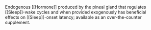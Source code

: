 Endogenous [[Hormone]] produced by the pineal gland that regulates [[Sleep]]-wake cycles and when provided exogenously has beneficial effects on [[Sleep]]-onset latency; available as an over-the-counter supplement.